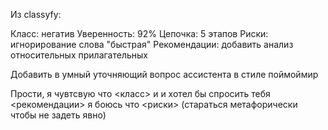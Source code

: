 Из classyfy:

Класс: негатив
Уверенность: 92%
Цепочка: 5 этапов
Риски: игнорирование слова "быстрая"
Рекомендации: добавить анализ относительных прилагательных

Добавить в умный уточняющий вопрос ассистента в стиле поймоймир

Прости, я чувтсвую что <класс> и и хотел бы спросить тебя <рекомендации>  я боюсь что <риски>
(стараться метафорически чтобы не задеть явно)
